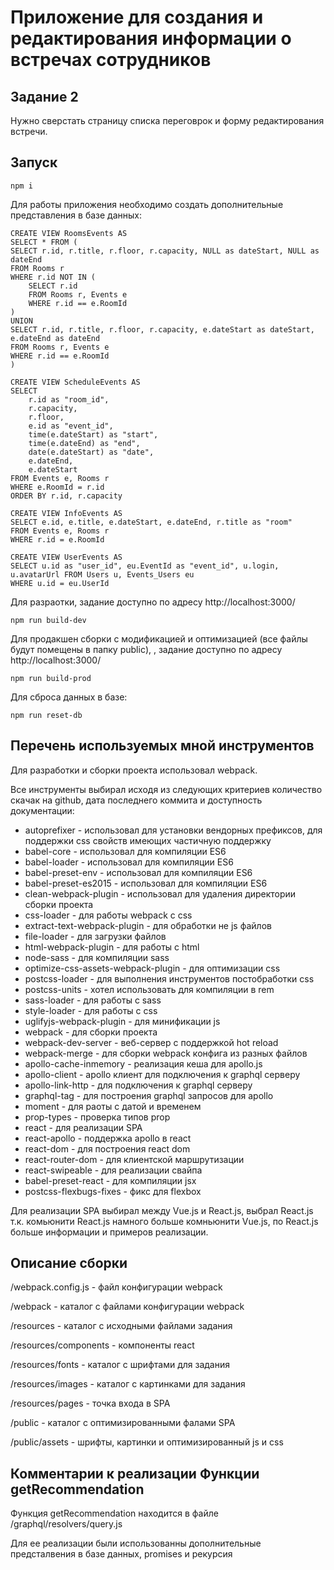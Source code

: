 # Приложение для создания и редактирования информации о встречах сотрудников

## Задание 2
Нужно сверстать страницу списка переговрок и форму редактирования встречи.

## Запуск
```
npm i
```
Для работы приложения необходимо создать дополнительные представления в базе данных:
```
CREATE VIEW RoomsEvents AS
SELECT * FROM (
SELECT r.id, r.title, r.floor, r.capacity, NULL as dateStart, NULL as dateEnd
FROM Rooms r
WHERE r.id NOT IN (
	SELECT r.id
	FROM Rooms r, Events e
	WHERE r.id == e.RoomId
)
UNION
SELECT r.id, r.title, r.floor, r.capacity, e.dateStart as dateStart, e.dateEnd as dateEnd
FROM Rooms r, Events e
WHERE r.id == e.RoomId
)
```
```
CREATE VIEW ScheduleEvents AS
SELECT 
	r.id as "room_id", 
	r.capacity, 
	r.floor,
	e.id as "event_id", 
	time(e.dateStart) as "start", 
	time(e.dateEnd) as "end",
	date(e.dateStart) as "date",
	e.dateEnd, 
    e.dateStart
FROM Events e, Rooms r
WHERE e.RoomId = r.id
ORDER BY r.id, r.capacity
```

```
CREATE VIEW InfoEvents AS
SELECT e.id, e.title, e.dateStart, e.dateEnd, r.title as "room"
FROM Events e, Rooms r
WHERE r.id = e.RoomId
```

```
CREATE VIEW UserEvents AS
SELECT u.id as "user_id", eu.EventId as "event_id", u.login, u.avatarUrl FROM Users u, Events_Users eu
WHERE u.id = eu.UserId
```
Для разраотки, задание доступно по адресу http://localhost:3000/
```
npm run build-dev
```
Для продакшен сборки с модификацией и оптимизацией (все файлы будут помещены в папку public), , задание доступно по адресу http://localhost:3000/
```
npm run build-prod
```  

Для сброса данных в базе:
```
npm run reset-db
```
## Перечень используемых мной инструментов
Для разработки и сборки проекта использовал webpack.

Все инструменты выбирал исходя из следующих критериев количество скачак на github, дата последнего коммита и доступность документации:

- autoprefixer -  использовал для установки вендорных префиксов, для поддержки css свойств имеющих частичную поддержку
- babel-core - использовал для компиляции ES6
- babel-loader - использовал для компиляции ES6
- babel-preset-env - использовал для компиляции ES6
- babel-preset-es2015 - использовал для компиляции ES6
- clean-webpack-plugin - использовал для удаления директории сборки проекта
- css-loader - для работы webpack с css
- extract-text-webpack-plugin - для обработки не js файлов
- file-loader - для загрузки файлов
- html-webpack-plugin - для работы с html
- node-sass - для компиляции sass
- optimize-css-assets-webpack-plugin - для оптимизации css
- postcss-loader - для выполнения инструментов постобработки css
- postcss-units - хотел использовать для компиляции в rem
- sass-loader - для работы с sass
- style-loader - для работы с css
- uglifyjs-webpack-plugin - для минификации js
- webpack - для сборки проекта
- webpack-dev-server - веб-сервер с поддержкой hot reload
- webpack-merge - для сборки webpack конфига из разных файлов
- apollo-cache-inmemory - реализация кеша для apollo.js 
- apollo-client - apollo клиент для подключения к graphql серверу
- apollo-link-http - для подключения к graphql серверу
- graphql-tag - для построения graphql запросов для apollo
- moment - для раоты с датой и временем
- prop-types - проверка типов prop
- react - для реализации SPA
- react-apollo - поддержка apollo в react
- react-dom - для построения react dom
- react-router-dom - для клиентской маршрутизации
- react-swipeable - для реализации свайпа
- babel-preset-react - для компиляции jsx
- postcss-flexbugs-fixes - фикс для flexbox

Для реализации SPA выбирал между Vue.js и React.js, выбрал React.js т.к. комьюнити React.js намного больше комньюнити Vue.js, по React.js больше информации и примеров реализации.

## Описание сборки

/webpack.config.js - файл конфигурации webpack

/webpack - каталог с файлами конфигурации webpack

/resources - каталог с исходными файлами задания

/resources/components - компоненты react

/resources/fonts - каталог с шрифтами для задания

/resources/images - каталог с картинками для задания

/resources/pages - точка входа в SPA

/public - каталог с оптимизированными фалами SPA

/public/assets - шрифты, картинки и оптимизированный js и css

## Комментарии к реализации Функции getRecommendation 
   
Функция getRecommendation находится в файле /graphql/resolvers/query.js

Для ее реализации были использованны дополнительные предсталвения в базе данных, promises и рекурсия